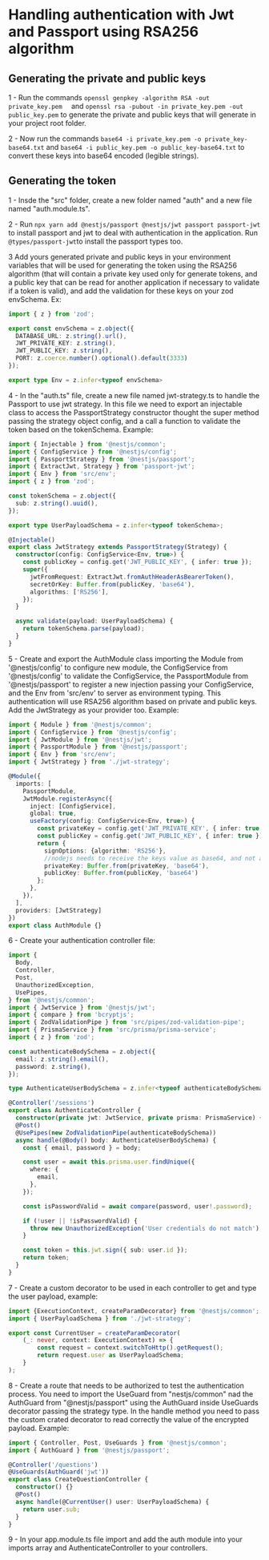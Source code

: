 # Handling authentication with Jwt and Passport using RSA256 algorithm


## Generating the private and public keys

1 - Run the commands ```openssl genpkey -algorithm RSA -out private_key.pem  ``` and ```openssl rsa -pubout -in private_key.pem -out public_key.pem```  to generate the private and public keys that will generate in your project root folder.

2 - Now run the commands ```base64 -i private_key.pem -o private_key-base64.txt```  and ```base64 -i public_key.pem -o public_key-base64.txt``` to convert these keys into base64 encoded (legible strings).
## Generating the token

1 - Insde the "src" folder, create a new folder named "auth" and a new file named "auth.module.ts".

2 - Run ```npx yarn add @nestjs/passport @nestjs/jwt passport passport-jwt``` to install passport and jwt to deal with authentication in the application. Run ```@types/passport-jwt```to install the passport types too.

3 Add yours generated private and public keys in your environment variables that will be used for generating the token using the RSA256 algorithm (that will contain a private key used only for generate tokens, and a public key that can be read for another application if necessary to validate if a token is valid), and add the validation for these keys on your zod envSchema. Ex:

```typescript
import { z } from 'zod';

export const envSchema = z.object({
  DATABASE_URL: z.string().url(),
  JWT_PRIVATE_KEY: z.string(),
  JWT_PUBLIC_KEY: z.string(),
  PORT: z.coerce.number().optional().default(3333)
});

export type Env = z.infer<typeof envSchema>

```

4 - In the "auth.ts" file, create a new file named jwt-strategy.ts to handle the Passport to use jwt strategy. In this file we need to export an injectable class to access the PassportStrategy constructor thought the super method  passing the strategy object config, and a call a function to validate the token based on the tokenSchema. Example:

```typescript
import { Injectable } from '@nestjs/common';
import { ConfigService } from '@nestjs/config';
import { PassportStrategy } from '@nestjs/passport';
import { ExtractJwt, Strategy } from 'passport-jwt';
import { Env } from 'src/env';
import { z } from 'zod';

const tokenSchema = z.object({
  sub: z.string().uuid(),
});

export type UserPayloadSchema = z.infer<typeof tokenSchema>;

@Injectable()
export class JwtStrategy extends PassportStrategy(Strategy) {
  constructor(config: ConfigService<Env, true>) {
    const publicKey = config.get('JWT_PUBLIC_KEY', { infer: true });
    super({
      jwtFromRequest: ExtractJwt.fromAuthHeaderAsBearerToken(),
      secretOrKey: Buffer.from(publicKey, 'base64'),
      algorithms: ['RS256'],
    });
  }

  async validate(payload: UserPayloadSchema) {
    return tokenSchema.parse(payload);
  }
}
```

5 - Create and export the AuthModule class importing the Module from '@nestjs/config' to configure new module, the ConfigService from '@nestjs/config' to validate the ConfigService, the PassportModule from '@nestjs/passport' to register a new injection passing your ConfigService, and the Env from 'src/env' to server as environment typing. This authentication will use RSA256 algorithm based on private and public keys. Add the JwtStrategy as your provider too. Example:

```typescript
import { Module } from '@nestjs/common';
import { ConfigService } from '@nestjs/config';
import { JwtModule } from '@nestjs/jwt';
import { PassportModule } from '@nestjs/passport';
import { Env } from 'src/env';
import { JwtStrategy } from './jwt-strategy';

@Module({
  imports: [
    PassportModule,
    JwtModule.registerAsync({
      inject: [ConfigService],
      global: true,
      useFactory(config: ConfigService<Env, true>) {
        const privateKey = config.get('JWT_PRIVATE_KEY', { infer: true });
        const publicKey = config.get('JWT_PUBLIC_KEY', { infer: true });
        return {
          signOptions: {algorithm: 'RS256'},
          //nodejs needs to receive the keys value as base64, and not a plain string
          privateKey: Buffer.from(privateKey, 'base64'),
          publicKey: Buffer.from(publicKey, 'base64')
        };
      },
    }),
  ],
  providers: [JwtStrategy]
})
export class AuthModule {}
```
6 - Create your authentication controller file:

```typescript
import {
  Body,
  Controller,
  Post,
  UnauthorizedException,
  UsePipes,
} from '@nestjs/common';
import { JwtService } from '@nestjs/jwt';
import { compare } from 'bcryptjs';
import { ZodValidationPipe } from 'src/pipes/zod-validation-pipe';
import { PrismaService } from 'src/prisma/prisma-service';
import { z } from 'zod';

const authenticateBodySchema = z.object({
  email: z.string().email(),
  password: z.string(),
});

type AuthenticateUserBodySchema = z.infer<typeof authenticateBodySchema>;

@Controller('/sessions')
export class AuthenticateController {
  constructor(private jwt: JwtService, private prisma: PrismaService) {}
  @Post()
  @UsePipes(new ZodValidationPipe(authenticateBodySchema))
  async handle(@Body() body: AuthenticateUserBodySchema) {
    const { email, password } = body;

    const user = await this.prisma.user.findUnique({
      where: {
        email,
      },
    });

    const isPasswordValid = await compare(password, user!.password);

    if (!user || !isPasswordValid) {
      throw new UnauthorizedException('User credentials do not match');
    }

    const token = this.jwt.sign({ sub: user.id });
    return token;
  }
}
```

7 - Create a custom decorator to be used in each controller to get and type the user payload, example:

```typescript
import {ExecutionContext, createParamDecorator} from '@nestjs/common';
import { UserPayloadSchema } from './jwt-strategy';

export const CurrentUser = createParamDecorator(
    (_: never, context: ExecutionContext) => {
        const request = context.switchToHttp().getRequest();
        return request.user as UserPayloadSchema;
    }
);
```
8 - Create a route that needs to be authorized to test the authentication process. You need to import the UseGuard from "nestjs/common" nad the AuthGuard from "@nestjs/passport" using the AuthGuard inside  UseGuards decorator passing the strategy type. In the handle method you need to pass the custom crated decorator to read correctly the value of the encrypted payload. Example:

```typescript
import { Controller, Post, UseGuards } from '@nestjs/common';
import { AuthGuard } from '@nestjs/passport';

@Controller('/questions')
@UseGuards(AuthGuard('jwt'))
export class CreateQuestionController {
  constructor() {}
  @Post()
  async handle(@CurrentUser() user: UserPayloadSchema) {
    return user.sub;
  }
}
```
9 - In your app.module.ts file import and add the auth module into your imports array and AuthenticateController to your controllers.

